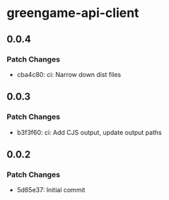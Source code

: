 # greengame-api-client

## 0.0.4

### Patch Changes

- cba4c80: ci: Narrow down dist files

## 0.0.3

### Patch Changes

- b3f3f60: ci: Add CJS output, update output paths

## 0.0.2

### Patch Changes

- 5d65e37: Initial commit
